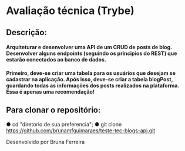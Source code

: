 # Avaliação técnica (Trybe)

## Descrição:

#### Arquiteturar e desenvolver uma API de um CRUD de posts de blog. Desenvolver alguns endpoints (seguindo os principios do REST) que estarão conectados ao banco de dados.
#### Primeiro, deve-se criar uma tabela para os usuários que desejam se cadastrar na aplicação. Após isso, deve-se criar a tabela blogPost, guardando todas as informações dos posts realizados na plataforma. Essa é apenas uma recomendação!

## Para clonar o repositório:
● cd "diretorio de sua preferencia";
● git clone https://github.com/brunamfguimaraes/teste-tec-blogs-api.git


Desenvolvido por Bruna Ferreira